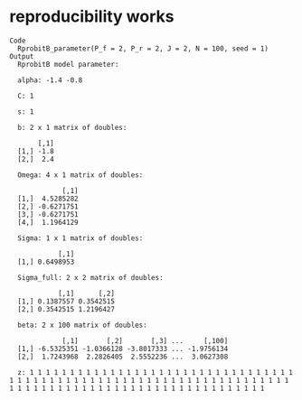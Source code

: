 # reproducibility works

    Code
      RprobitB_parameter(P_f = 2, P_r = 2, J = 2, N = 100, seed = 1)
    Output
      RprobitB model parameter:
      
      alpha: -1.4 -0.8 
      
      C: 1 
      
      s: 1 
      
      b: 2 x 1 matrix of doubles: 
      
           [,1]
      [1,] -1.8
      [2,]  2.4
      
      Omega: 4 x 1 matrix of doubles: 
      
                 [,1]
      [1,]  4.5285282
      [2,] -0.6271751
      [3,] -0.6271751
      [4,]  1.1964129
      
      Sigma: 1 x 1 matrix of doubles: 
      
                [,1]
      [1,] 0.6498953
      
      Sigma_full: 2 x 2 matrix of doubles: 
      
                [,1]      [,2]
      [1,] 0.1387557 0.3542515
      [2,] 0.3542515 1.2196427
      
      beta: 2 x 100 matrix of doubles: 
      
                 [,1]       [,2]       [,3] ...     [,100]
      [1,] -6.5325351 -1.0366128 -3.8017333 ... -1.9756134
      [2,]  1.7243968  2.2826405  2.5552236 ...  3.0627308
      
      z: 1 1 1 1 1 1 1 1 1 1 1 1 1 1 1 1 1 1 1 1 1 1 1 1 1 1 1 1 1 1 1 1 1 1 1 1 1 1 1 1 1 1 1 1 1 1 1 1 1 1 1 1 1 1 1 1 1 1 1 1 1 1 1 1 1 1 1 1 1 1 1 1 1 1 1 1 1 1 1 1 1 1 1 1 1 1 1 1 1 1 1 1 1 1 1 1 1 1 1 1 
      

